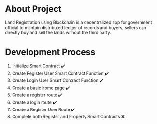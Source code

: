 # About Project
Land Registration using Blockchain is a decentralized app for government official to mantain distributed ledger of records and buyers, sellers can directly buy and sell the lands without the third party.

# Development Process
1. Initialize Smart Contract :heavy_check_mark:
2. Create Register User Smart Contract Function :heavy_check_mark:
3. Create Login User Smart Contract Function :heavy_check_mark:
4. Create a basic home page :heavy_check_mark:
5. Create a register route :heavy_check_mark:
6. Create a login route :heavy_check_mark:
7. Create a Register User Route :heavy_check_mark:
8. Complete both Register and Property Smart Contracts :x: